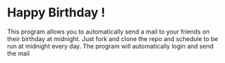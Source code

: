 # Happy Birthday !
This program allows you to automatically send a mail to your friends on their birthday at midnight. Just fork and clone the repo and schedule to be run at midnight every day. The program will automatically login and send the mail
